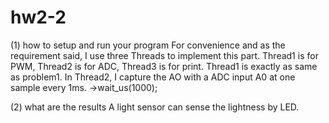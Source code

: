 # hw2-2
 (1) how to setup and run your program 
 For convenience and as the requirement said, I use three Threads to implement this part.
Thread1 is for PWM, Thread2 is for ADC, Thread3 is for print.
Thread1 is exactly as same as problem1.
In Thread2, I capture the AO with a ADC input A0 at one sample every 1ms. ->wait_us(1000);

 (2) what are the results
 A light sensor can sense the lightness by LED.
